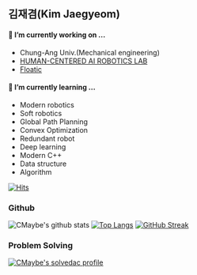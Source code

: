 ## 김재겸(Kim Jaegyeom)

#### 🔭 I’m currently working on ...
- Chung-Ang Univ.(Mechanical engineering)
- [HUMAN-CENTERED AI ROBOTICS LAB](https://hcr.yonsei.ac.kr/)
- [Floatic](https://floatic.io/ko)
#### 🌱 I’m currently learning ...
- Modern robotics
- Soft robotics
- Global Path Planning
- Convex Optimization
- Redundant robot
- Deep learning
- Modern C++
- Data structure
- Algorithm

[![Hits](https://hits.seeyoufarm.com/api/count/incr/badge.svg?url=https%3A%2F%2Fgithub.com%2FCMaybe%2Fhit-counter&count_bg=%2379C83D&title_bg=%23555555&icon=&icon_color=%23E7E7E7&title=hits&edge_flat=false)](https://hits.seeyoufarm.com)

	
### Github
![CMaybe's github stats](https://github-readme-stats.vercel.app/api?username=CMaybe&show_icons=true&hide_border=true) 
[![Top Langs](https://github-readme-stats.vercel.app/api/top-langs/?username=CMaybe&layout=compact)](https://github.com/CMaybe/github-readme-stats)
[![GitHub Streak](http://github-readme-streak-stats.herokuapp.com?user=CMaybe&hide_border=true)](https://git.io/streak-stats)
### Problem Solving
[![CMaybe's solvedac profile](http://mazassumnida.wtf/api/v2/generate_badge?boj=asbsds123)](https://solved.ac/profile/asbsds123)
